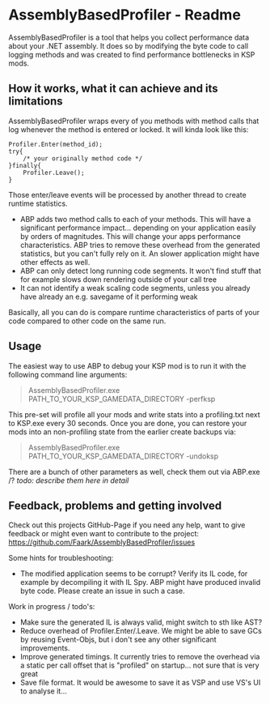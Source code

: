 AssemblyBasedProfiler - Readme
========================


AssemblyBasedProfiler is a tool that helps you collect performance data about your .NET assembly. It does so by modifying the byte code to call logging methods and was created to find performance bottlenecks in KSP mods.


How it works, what it can achieve and its limitations
-------------------------

AssemblyBasedProfiler wraps every of you methods with method calls that log whenever the method is entered or locked. It will kinda look like this:

    Profiler.Enter(method_id);
    try{
    	/* your originally method code */
    }finally{
    	Profiler.Leave();
    }
Those enter/leave events will be processed by another thread to create runtime statistics.

- ABP adds two method calls to each of your methods. This will have a significant performance impact... depending on your application easily by orders of magnitudes. This will change your apps performance characteristics. ABP tries to remove these overhead from the generated statistics, but you can't fully rely on it. An slower application might have other effects as well.
- ABP can only detect long running code segments. It won't find stuff that for example slows down rendering outside of your call tree
- It can not identify a weak scaling code segments, unless you already have already an e.g. savegame of it performing weak

Basically, all you can do is compare runtime characteristics of parts of your code compared to other code on the same run.

Usage
-------------------------

The easiest way to use ABP to debug your KSP mod is to run it with the following command line arguments:
> AssemblyBasedProfiler.exe PATH_TO_YOUR_KSP_GAMEDATA_DIRECTORY -perfksp

This pre-set will profile all your mods and write stats into a profiling.txt next to KSP.exe every 30 seconds. Once you are done, you can restore your mods into an non-profiling state from the earlier create backups via:
> AssemblyBasedProfiler.exe PATH_TO_YOUR_KSP_GAMEDATA_DIRECTORY -undoksp


There are a bunch of other parameters as well, check them out via ABP.exe /? *todo: describe them here in detail*



Feedback, problems and getting involved
-------------------------

Check out this projects GitHub-Page if you need any help, want to give feedback or might even want to contribute to the project: https://github.com/Faark/AssemblyBasedProfiler/issues

Some hints for troubleshooting:
- The modified application seems to be corrupt? Verify its IL code, for example by decompiling it with IL Spy. ABP might have produced invalid byte code. Please create an issue in such a case.

Work in progress / todo's:
- Make sure the generated IL is always valid, might switch to sth like AST?
- Reduce overhead of Profiler.Enter/.Leave. We might be able to save GCs by reusing Event-Objs, but i don't see any other significant improvements.
- Improve generated timings. It currently tries to remove the overhead via a static per call offset that is "profiled" on startup... not sure that is very great
- Save file format. It would be awesome to save it as VSP and use VS's UI to analyse it...

